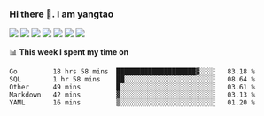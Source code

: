 ### Hi there 👋. I am yangtao 

<!-- **runtu666/runtu666** is a ✨ _special_ ✨ repository because its `README.md` (this file) appears on your GitHub profile. -->

![](https://github-readme-stats.vercel.app/api/top-langs/?username=runtu666&hide=html,javascript&theme=github)
![](https://github-readme-stats.vercel.app/api?username=runtu666&show_icons=true&count_private=true&line_height=40&theme=github)
![](https://github-profile-summary-cards.vercel.app/api/cards/profile-details?username=runtu666&theme=github)
![](https://github-profile-summary-cards.vercel.app/api/cards/repos-per-language?username=runtu666&theme=github)
![](https://github-profile-summary-cards.vercel.app/api/cards/most-commit-language?username=runtu666&theme=github)
![](https://github-profile-summary-cards.vercel.app/api/cards/stats?count_private=true&username=runtu666&theme=github)
![](https://github-profile-summary-cards.vercel.app/api/cards/productive-time?username=runtu666&theme=github)

📊 **This week I spent my time on**
<!--START_SECTION:waka-->
```text
Go         18 hrs 58 mins  ████████████████████▓░░░░   83.18 % 
SQL        1 hr 58 mins    ██░░░░░░░░░░░░░░░░░░░░░░░   08.64 % 
Other      49 mins         █░░░░░░░░░░░░░░░░░░░░░░░░   03.61 % 
Markdown   42 mins         ▓░░░░░░░░░░░░░░░░░░░░░░░░   03.13 % 
YAML       16 mins         ▒░░░░░░░░░░░░░░░░░░░░░░░░   01.20 % 
```
<!--END_SECTION:waka-->


[comment]: <> (Here are some ideas to get you started:)

[comment]: <> (- 🔭 I’m currently working on tal)

[comment]: <> (- 🌱 I’m currently learning devops)

[comment]: <> (- 👯 I’m looking to collaborate on ...)

[comment]: <> (- 🤔 I’m looking for help with ...)

[comment]: <> (- 💬 Ask me about ...)

[comment]: <> (- 📫 How to reach me: ...)

[comment]: <> (- 😄 Pronouns: ...)

[comment]: <> (- ⚡ Fun fact: ...)
